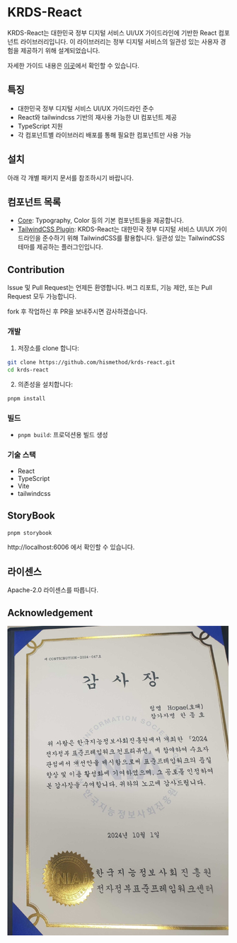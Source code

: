 # KRDS-React

KRDS-React는 대한민국 정부 디지털 서비스 UI/UX 가이드라인에 기반한 React 컴포넌트 라이브러리입니다. 이 라이브러리는 정부 디지털 서비스의 일관성 있는 사용자 경험을 제공하기 위해 설계되었습니다.

자세한 가이드 내용은 [이곳](https://uiux.egovframe.go.kr/guide/index.html)에서 확인할 수 있습니다.

## 특징

- 대한민국 정부 디지털 서비스 UI/UX 가이드라인 준수
- React와 tailwindcss 기반의 재사용 가능한 UI 컴포넌트 제공
- TypeScript 지원
- 각 컴포넌트별 라이브러리 배포를 통해 필요한 컴포넌트만 사용 가능

## 설치

아래 각 개별 패키지 문서를 참조하시기 바랍니다.

## 컴포넌트 목록

- [Core](./packages/core/README.md): Typography, Color 등의 기본 컴포넌트들을 제공합니다.
- [TailwindCSS Plugin](./packages/tailwindcss-plugin/README.md): KRDS-React는 대한민국 정부 디지털 서비스 UI/UX 가이드라인을 준수하기 위해 TailwindCSS를 활용합니다. 일관성 있는 TailwindCSS 테마를 제공하는 플러그인입니다.

## Contribution

Issue 및 Pull Request는 언제든 환영합니다. 버그 리포트, 기능 제안, 또는 Pull Request 모두 가능합니다.

fork 후 작업하신 후 PR을 보내주시면 감사하겠습니다.

### 개발

1. 저장소를 clone 합니다:

```bash
git clone https://github.com/hismethod/krds-react.git
cd krds-react
```

2. 의존성을 설치합니다:

```bash
pnpm install
```

### 빌드

- `pnpm build`: 프로덕션용 빌드 생성

### 기술 스택

- React
- TypeScript
- Vite
- tailwindcss

## StoryBook

```bash
pnpm storybook
```

http://localhost:6006 에서 확인할 수 있습니다.

## 라이센스

Apache-2.0 라이센스를 따릅니다.

## Acknowledgement

<img src="./imgs/thankyounote.png" width="500" height="700"/>
